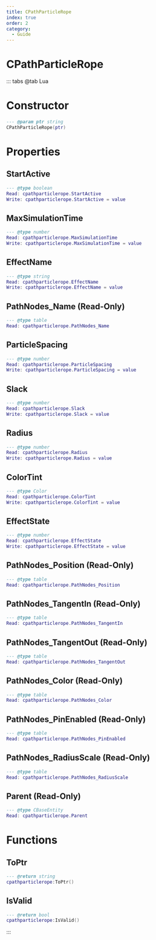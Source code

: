 ```yaml
---
title: CPathParticleRope
index: true
order: 2
category:
  - Guide
---
```


# CPathParticleRope

::: tabs
@tab Lua
# Constructor
```lua
--- @param ptr string
CPathParticleRope(ptr)
```
# Properties
## StartActive 
```lua
--- @type boolean
Read: cpathparticlerope.StartActive
Write: cpathparticlerope.StartActive = value
```
## MaxSimulationTime 
```lua
--- @type number
Read: cpathparticlerope.MaxSimulationTime
Write: cpathparticlerope.MaxSimulationTime = value
```
## EffectName 
```lua
--- @type string
Read: cpathparticlerope.EffectName
Write: cpathparticlerope.EffectName = value
```
## PathNodes_Name (Read-Only)
```lua
--- @type table
Read: cpathparticlerope.PathNodes_Name
```
## ParticleSpacing 
```lua
--- @type number
Read: cpathparticlerope.ParticleSpacing
Write: cpathparticlerope.ParticleSpacing = value
```
## Slack 
```lua
--- @type number
Read: cpathparticlerope.Slack
Write: cpathparticlerope.Slack = value
```
## Radius 
```lua
--- @type number
Read: cpathparticlerope.Radius
Write: cpathparticlerope.Radius = value
```
## ColorTint 
```lua
--- @type Color
Read: cpathparticlerope.ColorTint
Write: cpathparticlerope.ColorTint = value
```
## EffectState 
```lua
--- @type number
Read: cpathparticlerope.EffectState
Write: cpathparticlerope.EffectState = value
```
## PathNodes_Position (Read-Only)
```lua
--- @type table
Read: cpathparticlerope.PathNodes_Position
```
## PathNodes_TangentIn (Read-Only)
```lua
--- @type table
Read: cpathparticlerope.PathNodes_TangentIn
```
## PathNodes_TangentOut (Read-Only)
```lua
--- @type table
Read: cpathparticlerope.PathNodes_TangentOut
```
## PathNodes_Color (Read-Only)
```lua
--- @type table
Read: cpathparticlerope.PathNodes_Color
```
## PathNodes_PinEnabled (Read-Only)
```lua
--- @type table
Read: cpathparticlerope.PathNodes_PinEnabled
```
## PathNodes_RadiusScale (Read-Only)
```lua
--- @type table
Read: cpathparticlerope.PathNodes_RadiusScale
```
## Parent (Read-Only)
```lua
--- @type CBaseEntity
Read: cpathparticlerope.Parent
```
# Functions
## ToPtr
```lua
--- @return string
cpathparticlerope:ToPtr()
```
## IsValid
```lua
--- @return bool
cpathparticlerope:IsValid()
```

:::